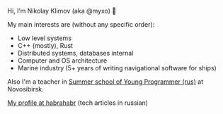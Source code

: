 Hi, I’m Nikolay Klimov (aka @myxo) 👋

My main interests are (without any specific order):

* Low level systems
* C++ (mostly), Rust
* Distributed systems, databases internal
* Computer and OS architecture
* Marine industry (5+ years of writing navigational software for ships)

Also I'm a teacher in [Summer school of Young Programmer (rus)](https://ssyp.ru) at Novosibirsk.

[My profile at habrahabr](https://habr.com/ru/users/myxo/) (tech articles in russian)

